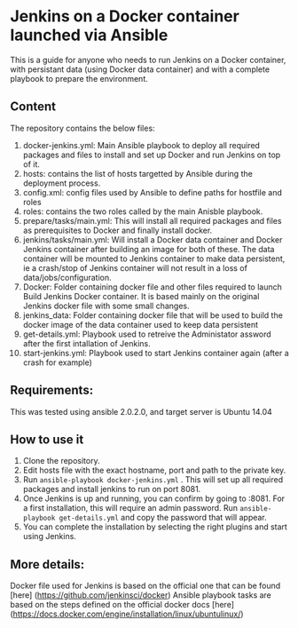 Jenkins on a Docker container launched via Ansible
===========

This is a guide for anyone who needs to run Jenkins on a Docker container, with persistant data (using Docker data container) and with a complete playbook to prepare the environment.

## Content
The repository contains the below files:   
1. docker-jenkins.yml: Main Ansible playbook to deploy all required packages and files to install and set up Docker and run Jenkins on top of it.
2. hosts: contains the list of hosts targetted by Ansible during the deployment process.
3. config.xml: config files used by Ansible to define paths for hostfile and roles
4. roles: contains the two roles called by the main Anisble playbook. 
  1. prepare/tasks/main.yml: This will install all required packages and files as prerequisites to Docker and finally install docker. 
  2. jenkins/tasks/main.yml: Will install a Docker data container and Docker Jenkins container after building an image for both of these. The data container will be mounted to Jenkins container to make data persistent, ie a crash/stop of Jenkins container will not result in a loss of data/jobs/configuration.
1. Docker: Folder containing docker file and other files required to launch Build Jenkins Docker container. It is based mainly on the original Jenkins docker file with some small changes. 
2. jenkins_data: Folder containing docker file that will be used to build the docker image of the data container used to keep data persistent 
7. get-details.yml: Playbook used to retreive the Administator assword after the first intallation of Jenkins.
8. start-jenkins.yml: Playbook used to start Jenkins container again (after a crash for example)

## Requirements:
This was tested using ansible 2.0.2.0, and target server is Ubuntu 14.04

## How to use it
1. Clone the repository.
2. Edit hosts file with the exact hostname, port and path to the private key.
3. Run `ansible-playbook docker-jenkins.yml` . This will set up all required packages and install jenkins to run on port 8081.
4. Once Jenkins is up and running, you can confirm by going to <hostname>:8081. For a first installation, this will require an admin password. Run `ansible-playbook get-details.yml` and copy the password that will appear.
5. You can complete the installation by selecting the right plugins and start using Jenkins.

## More details:
Docker file used for Jenkins is based on the official one that can be found [here] (https://github.com/jenkinsci/docker)
Ansible playbook tasks are based on the steps defined on the official docker docs [here] (https://docs.docker.com/engine/installation/linux/ubuntulinux/)

